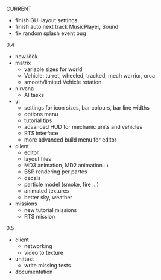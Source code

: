 CURRENT

- finish GUI layout settings
- finish auto next track MusicPlayer, Sound
- fix random splash event bug

0.4

- new löök
- matrix
    * variable sizes for world
    * Vehicle: turret, wheeled, tracked, mech warrior, orca
    * smooth/limited Vehicle rotation
- nirvana
    * AI tasks
- ui
    * settings for icon sizes, bar colours, bar line widths
    * options menu
    * tutorial tips
    * advanced HUD for mechanic units and vehicles
    * RTS interface
    * more advanced build menu for editor
- client
    * editor
    * layout files
    * MD3 animation, MD2 animation++
    * BSP rendering per partes
    * decals
    * particle model (smoke, fire ...)
    * animated textures
    * better sky, weather
- missions
    * new tutorial missions
    * RTS mission

0.5

- client
    * networking
    * video to texture
- unittest
    * write missing tests
- documentation
